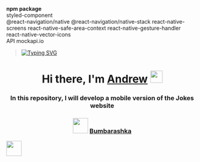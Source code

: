 <b>npm package</b><br>
styled-component<br>
@react-navigation/native @react-navigation/native-stack react-native-screens react-native-safe-area-context react-native-gesture-handler<br>
react-native-vector-icons<br>
API mockapi.io


>[![Typing SVG](https://readme-typing-svg.herokuapp.com?color=%2336BCF7&lines=Learning+HTML+CSS+JavaScript+React+Native)](https://git.io/typing-svg)
<h1 align="center">Hi there, I'm <a href="https://vk.com/fnnpl" target="_blank">Andrew</a> 
<img src="https://github.com/blackcater/blackcater/raw/main/images/Hi.gif" height="32"/></h1>
<h3 align="center"> In this repository, I will develop a mobile version of the Jokes website </h3>
<h3 align="center"> <img src="https://bumbarashka.ru/sites/default/files/logo.png" height="40"/> <a href="https://bumbarashka.ru/" target="_blank">  Bumbarashka</a></h3>

<img src="https://bumbarashka.ru/sites/default/files/logo.png" height="40"/>